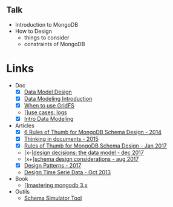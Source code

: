 ## Talk

- Introduction to MongoDB
- How to Design
  - things to consider
  - constraints of MongoDB

# Links

- Doc
  - [x] [Data Model Design](https://docs.mongodb.com/manual/core/data-model-design/)
  - [x] [Data Modeling Introduction](https://docs.mongodb.com/manual/core/data-modeling-introduction/)
  - [x] [When to use GridFS](https://docs.mongodb.com/manual/core/gridfs/#faq-developers-when-to-use-gridfs)
  - [][use cases: logs](https://docs.mongodb.com/ecosystem/use-cases/storing-log-data/)
  - [x] [Intro Data Modeling](https://docs.mongodb.com/guides/server/introduction/)
- Articles
  - [x] [6 Rules of Thumb for MongoDB Schema Design - 2014](https://www.mongodb.com/blog/post/6-rules-of-thumb-for-mongodb-schema-design-part-1)
  - [x] [Thinking in documents - 2015](https://www.mongodb.com/blog/post/thinking-documents-part-1?jmp=docs)
  - [x] [Rules of Thumb for MongoDB Schema Design - Jan 2017](https://keon.io/mongodb-schema-design/)
  - [x-][design decisions: the data model - dec 2017](https://medium.com/bigpanda-engineering/design-decisions-the-data-model-e429bb66715e)
  - [x+][schema design considerations - aug 2017](https://www.kenwalger.com/blog/nosql/mongodb/schema-design-considerations-mongodb/)
  - [x] [Design Patterns - 2017](https://dev.to/mrm8488/mongodb-schema-design-patterns-i-4gdp)
  - [Design Time Serie Data - Oct 2013](https://www.mongodb.com/blog/post/schema-design-for-time-series-data-in-mongodb)
- Book
  - [][mastering mongodb 3.x](https://books.google.fr/books?id=JkBPDwAAQBAJ&lpg=PA207&ots=OXhida_aMJ&dq=mongodb%20size%20bytes%20of%20subdocument&hl=fr&pg=PR1#v=onepage&q&f=false)
- Outils
  - [Schema Simulator Tool](https://www.npmjs.com/package/mongodb-schema-simulator)
